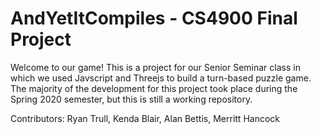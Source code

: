 # AndYetItCompiles - CS4900 Final Project
Welcome to our game!
This is a project for our Senior Seminar class in which we used Javscript and Threejs to build a turn-based puzzle game. The majority of the development for this project took place during the Spring 2020 semester, but this is still a working repository. 

Contributors: Ryan Trull, Kenda Blair, Alan Bettis, Merritt Hancock
